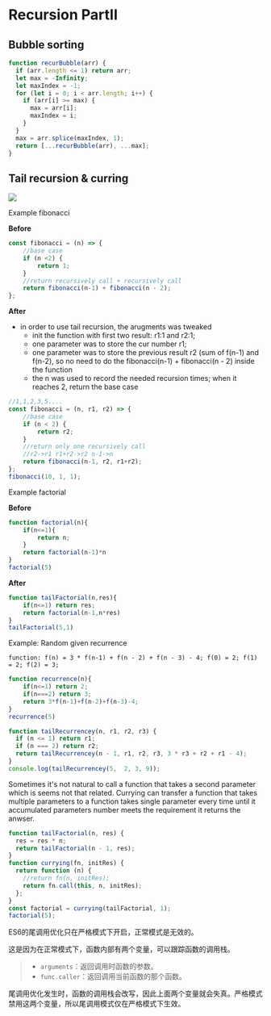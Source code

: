 # Recursion PartII

## Bubble sorting

```js
function recurBubble(arr) {
  if (arr.length <= 1) return arr;
  let max = -Infinity;
  let maxIndex = -1;
  for (let i = 0; i < arr.length; i++) {
    if (arr[i] >= max) {
      max = arr[i];
      maxIndex = i;
    }
  }
  max = arr.splice(maxIndex, 1);
  return [...recurBubble(arr), ...max];
}
```

## Tail recursion & curring

<img src='https://assets.leetcode.com/uploads/2019/01/26/card_recursion_tail.png'>

Example fibonacci

**Before**

```js
const fibonacci = (n) => {
    //base case
    if (n <2) {
        return 1;
    }
    //return recursively call + recursively call
    return fibonacci(n-1) + fibonacci(n - 2);
};
```

**After**

* in order to use tail recursion, the arugments was tweaked
  * init the function with first two result: r1:1 and r2:1;
  * one parameter was to store the cur number r1;
  * one parameter was to store the previous result r2 (sum of f(n-1) and f(n-2), so no need to do the  fibonacci(n-1) + fibonacci(n - 2) inside the function
  * the n was used to record the needed recursion times; when it reaches 2, return the base case

```js
//1,1,2,3,5....
const fibonacci = (n, r1, r2) => {
    //base case
    if (n < 2) {
        return r2;
    }
    //return only one recursively call
    //r2->r1 r1+r2->r2 n-1->n
    return fibonacci(n-1, r2, r1+r2);
};
fibonacci(10, 1, 1);
```

Example factorial

**Before**

```js
function factorial(n){
    if(n<=1){
        return n;
    }
    return factorial(n-1)*n
}
factorial(5)
```

**After**

```js
function tailFactorial(n,res){
    if(n<=1) return res;
	return factorial(n-1,n*res)
}
tailFactorial(5,1)
```

Example: Random given recurrence 

`function: f(n) = 3 * f(n-1) + f(n - 2) + f(n - 3) - 4; f(0) = 2; f(1) = 2; f(2) = 3;`

```js
function recurrence(n){
    if(n<=1) return 2;
    if(n===2) return 3;
    return 3*f(n-1)+f(n-2)+f(n-3)-4;
}
recurrence(5)
```

```js
function tailRecurrencey(n, r1, r2, r3) {
  if (n <= 1) return r1;
  if (n === 2) return r2;
  return tailRecurrencey(n - 1, r1, r2, r3, 3 * r3 + r2 + r1 - 4);
}
console.log(tailRecurrencey(5,  2, 3, 9));
```

Sometimes it's not natural to call a function that takes a second parameter which is seems not that related. Currying can transfer a function that takes multiple parameters to a function takes single parameter every time until it accumulated parameters number meets the requirement it returns the anwser.

```js
function tailFactorial(n, res) {
  res = res * n;
  return tailFactorial(n - 1, res);
}
function currying(fn, initRes) {
  return function (n) {
    //return fn(n, initRes);
    return fn.call(this, n, initRes);
  };
}
const factorial = currying(tailFactorial, 1);
factorial(5);
```

ES6的尾调用优化只在严格模式下开启，正常模式是无效的。

这是因为在正常模式下，函数内部有两个变量，可以跟踪函数的调用栈。

> - `arguments`：返回调用时函数的参数。
> - `func.caller`：返回调用当前函数的那个函数。

尾调用优化发生时，函数的调用栈会改写，因此上面两个变量就会失真。严格模式禁用这两个变量，所以尾调用模式仅在严格模式下生效。